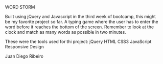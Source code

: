 WORD STORM

Built using jQuery and Javascript in the third week of bootcamp, this might be my favorite project so far.
A typing game where the user has to enter the word before it reaches the bottom of the screen. 
Remember to look at the clock and match as many words as possible in two minutes.

These were the tools used for thi project:
    jQuery
    HTML
    CSS3
    JavaScript
    Responsive Design

Juan Diego Ribeiro
